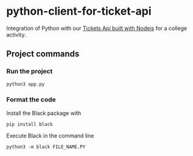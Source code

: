 # python-client-for-ticket-api

Integration of Python with our [Tickets Api built with Nodejs](https://github.com/eduardogsouz/ticket-api-senacrs-activity) for a college activity.

## Project commands

### Run the project

```bash
python3 app.py
```

### Format the code

Install the Black package with

```
pip install black
```

Execute Black in the command line

```
python3 -m black FILE_NAME.PY
```
